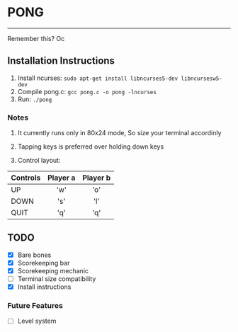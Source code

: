 # PONG
------------------------------------

Remember this? Oc

## Installation Instructions
1. Install ncurses: `sudo apt-get install libncurses5-dev libncursesw5-dev`
2. Compile pong.c: `gcc pong.c -o pong -lncurses`
3. Run: `./pong`

### Notes
1. It currently runs only in 80x24 mode, So size your terminal accordinly

2. Tapping keys is preferred over holding down keys

3. Control layout:

| Controls |	Player a   |	Player b   |
| -------- |:-------------:|:-------------:|
| UP	   |	  'w'	   |	  'o'	   |
| DOWN	   |	  's'	   |	  'l'	   |
| QUIT	   |	  'q'	   |	  'q'	   |

## TODO
- [x] Bare bones
- [x] Scorekeeping bar
- [x] Scorekeeping mechanic
- [ ] Terminal size compatibility
- [x] Install instructions

### Future Features
- [ ] Level system
